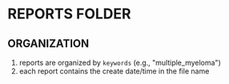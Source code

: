 # REPORTS FOLDER

## ORGANIZATION
1. reports are organized by `keywords` (e.g., "multiple_myeloma")
2. each report contains the create date/time in the file name
